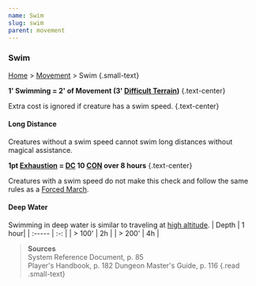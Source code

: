 ```yaml
---
name: Swim
slug: swim
parent: movement
---
```

### Swim
[Home](dm-operations-center) > [Movement](movement-menu) > Swim {.small-text}

**1' Swimming = 2' of Movement (3' [Difficult Terrain](difficult-terrain))** {.text-center}

Extra cost is ignored if creature has a swim speed. {.text-center}

#### Long Distance
Creatures without a swim speed cannot swim long distances without magical assistance.

**1pt [Exhaustion](exhaustion) = [DC](difficulty-class) 10 [CON](CONSTITUTION) over 8 hours** {.text-center}

Creatures with a swim speed do not make this check and follow the same rules as a [Forced March](forced-march).

#### Deep Water
Swimming in deep water is similar to traveling at [high altitude](high-altitude).
| Depth  | 1 hour|
| :----- | :-: |
| > 100' |  2h |
| > 200' |  4h |

> **Sources** <br/>
> System Reference Document, p. 85<br/>
> Player's Handbook, p. 182
> Dungeon Master's Guide, p. 116
{.read .small-text}